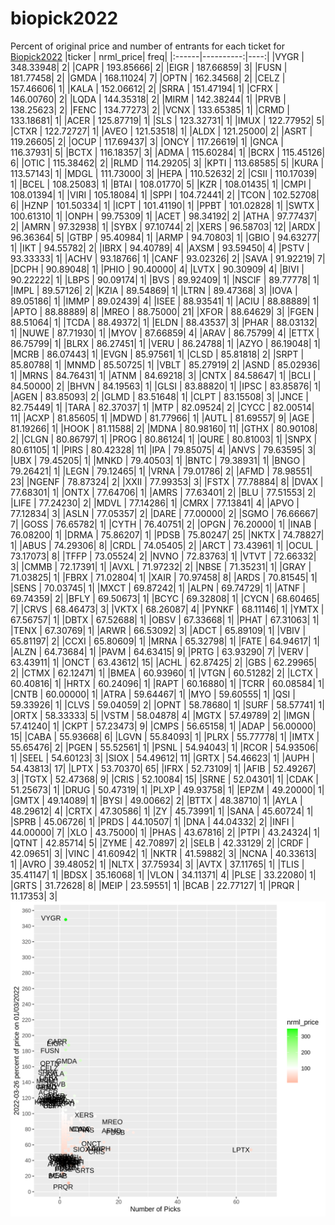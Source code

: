 # biopick2022
Percent of original price and number of entrants for each ticket for [Biopick2022](https://twitter.com/hashtag/Biopick2022)
|ticker | nrml_price| freq|
|:------|----------:|----:|
|VYGR   |  348.33948|    2|
|CAPR   |  193.85666|    2|
|EIGR   |  187.66859|    3|
|FUSN   |  181.77458|    2|
|GMDA   |  168.11024|    7|
|OPTN   |  162.34568|    2|
|CELZ   |  157.46606|    1|
|KALA   |  152.06612|    2|
|SRRA   |  151.47194|    1|
|CFRX   |  146.00760|    2|
|LQDA   |  144.35318|    2|
|MIRM   |  142.38244|    1|
|PRVB   |  138.25623|    2|
|FENC   |  134.77273|    2|
|VCNX   |  133.65385|    1|
|CRMD   |  133.18681|    1|
|ACER   |  125.87719|    1|
|SLS    |  123.32731|    1|
|IMUX   |  122.77952|    5|
|CTXR   |  122.72727|    1|
|AVEO   |  121.53518|    1|
|ALDX   |  121.25000|    2|
|ASRT   |  119.26605|    2|
|OCUP   |  117.69437|    3|
|ONCY   |  117.26619|    1|
|GNCA   |  116.37931|    5|
|BCTX   |  116.18357|    3|
|ADMA   |  115.60284|    1|
|BCRX   |  115.45126|    6|
|OTIC   |  115.38462|    2|
|RLMD   |  114.29205|    3|
|KPTI   |  113.68585|    5|
|KURA   |  113.57143|    1|
|MDGL   |  111.73000|    3|
|HEPA   |  110.52632|    2|
|CSII   |  110.17039|    1|
|BCEL   |  108.25083|    1|
|BTAI   |  108.01770|    5|
|KZR    |  108.01435|    1|
|CMPI   |  108.01394|    1|
|VIRI   |  105.18084|    1|
|SPPI   |  104.72441|    2|
|TCON   |  102.52708|    6|
|HZNP   |  101.50334|    1|
|ICPT   |  101.41190|    1|
|PPBT   |  101.02828|    1|
|SWTX   |  100.61310|    1|
|ONPH   |   99.75309|    1|
|ACET   |   98.34192|    2|
|ATHA   |   97.77437|    2|
|AMRN   |   97.32938|    1|
|SYBX   |   97.10744|    2|
|XERS   |   96.58703|   12|
|ARDX   |   96.36364|    5|
|GTBP   |   95.40984|    1|
|ARMP   |   94.70803|    1|
|GBIO   |   94.63277|    1|
|IKT    |   94.55782|    2|
|IBRX   |   94.40789|    4|
|AXSM   |   93.59450|    4|
|PSTV   |   93.33333|    1|
|ACHV   |   93.18766|    1|
|CANF   |   93.02326|    2|
|SAVA   |   91.92219|    7|
|DCPH   |   90.89048|    1|
|PHIO   |   90.40000|    4|
|LVTX   |   90.30909|    4|
|BIVI   |   90.22222|    1|
|LBPS   |   90.09174|    1|
|BVS    |   89.92409|    1|
|NSCIF  |   89.77778|    1|
|IMPL   |   89.57126|    2|
|KZIA   |   89.54869|    1|
|LTRN   |   89.47368|    3|
|IOVA   |   89.05186|    1|
|IMMP   |   89.02439|    4|
|ISEE   |   88.93541|    1|
|ACIU   |   88.88889|    1|
|APTO   |   88.88889|    8|
|MREO   |   88.75000|   21|
|XFOR   |   88.64629|    3|
|FGEN   |   88.51064|    1|
|TCDA   |   88.49372|    1|
|ELDN   |   88.43537|    3|
|PHAR   |   88.03132|    1|
|NUWE   |   87.71930|    1|
|MYOV   |   87.66859|    4|
|ARAV   |   86.75799|    4|
|ETTX   |   86.75799|    1|
|BLRX   |   86.27451|    1|
|VERU   |   86.24788|    1|
|AZYO   |   86.19048|    1|
|MCRB   |   86.07443|    1|
|EVGN   |   85.97561|    1|
|CLSD   |   85.81818|    2|
|SRPT   |   85.80788|    1|
|MNMD   |   85.50725|    1|
|VBLT   |   85.27919|    2|
|ASND   |   85.02936|    1|
|MRNS   |   84.76431|    1|
|ATNM   |   84.69218|    3|
|CNTX   |   84.58647|    1|
|BCLI   |   84.50000|    2|
|BHVN   |   84.19563|    1|
|GLSI   |   83.88820|    1|
|IPSC   |   83.85876|    1|
|AGEN   |   83.85093|    2|
|GLMD   |   83.51648|    1|
|CLPT   |   83.15508|    3|
|JNCE   |   82.75449|    1|
|TARA   |   82.37037|    1|
|MTP    |   82.09524|    2|
|CYCC   |   82.00514|   11|
|ACXP   |   81.85605|    1|
|MDWD   |   81.77966|    1|
|AUTL   |   81.69557|    9|
|AGE    |   81.19266|    1|
|HOOK   |   81.11588|    2|
|MDNA   |   80.98160|   11|
|GTHX   |   80.90108|    2|
|CLGN   |   80.86797|    1|
|PROG   |   80.86124|    1|
|QURE   |   80.81003|    1|
|SNPX   |   80.61105|    1|
|PIRS   |   80.42328|   11|
|IPA    |   79.85075|    4|
|ANVS   |   79.63595|    3|
|UBX    |   79.45205|    1|
|MNKD   |   79.40503|    1|
|BNTC   |   79.38931|    1|
|BNGO   |   79.26421|    1|
|LEGN   |   79.12465|    1|
|VRNA   |   79.01786|    2|
|AFMD   |   78.98551|   23|
|NGENF  |   78.87324|    2|
|XXII   |   77.99353|    3|
|FSTX   |   77.78884|    8|
|DVAX   |   77.68301|    1|
|ONTX   |   77.64706|    1|
|AMRS   |   77.63401|    2|
|BLU    |   77.51553|    2|
|LIFE   |   77.24230|    2|
|MDVL   |   77.14286|    1|
|CMRX   |   77.13841|    4|
|APVO   |   77.12834|    3|
|ASLN   |   77.05357|    2|
|DARE   |   77.00000|    2|
|SGMO   |   76.66667|    7|
|GOSS   |   76.65782|    1|
|CYTH   |   76.40751|    2|
|OPGN   |   76.20000|    1|
|INAB   |   76.08200|    1|
|DRMA   |   75.86207|    1|
|PDSB   |   75.80247|   25|
|NKTX   |   74.78827|    1|
|ABUS   |   74.29306|    8|
|CRDL   |   74.05405|    2|
|ARCT   |   73.43961|    1|
|OCUL   |   73.17073|    8|
|TFFP   |   73.05524|    2|
|NVNO   |   72.83763|    1|
|VTVT   |   72.66332|    3|
|CMMB   |   72.17391|    1|
|AVXL   |   71.97232|    2|
|NBSE   |   71.35231|    1|
|GRAY   |   71.03825|    1|
|FBRX   |   71.02804|    1|
|XAIR   |   70.97458|    8|
|ARDS   |   70.81545|    1|
|SENS   |   70.03745|    1|
|MXCT   |   69.87242|    1|
|ALPN   |   69.74729|    1|
|ATNF   |   69.74359|    2|
|BFLY   |   69.50673|    1|
|BCYC   |   69.32808|    1|
|CYCN   |   68.60465|    7|
|CRVS   |   68.46473|    3|
|VKTX   |   68.26087|    4|
|PYNKF  |   68.11146|    1|
|YMTX   |   67.56757|    1|
|DBTX   |   67.52688|    1|
|OBSV   |   67.33668|    1|
|PHAT   |   67.31063|    1|
|TENX   |   67.30769|    1|
|ARWR   |   66.53092|    3|
|ADCT   |   65.89109|    1|
|VBIV   |   65.81197|    2|
|CCXI   |   65.80609|    1|
|MRNA   |   65.32798|    1|
|FATE   |   64.94617|    1|
|ALZN   |   64.73684|    1|
|PAVM   |   64.63415|    9|
|PRTG   |   63.93290|    7|
|VERV   |   63.43911|    1|
|ONCT   |   63.43612|   15|
|ACHL   |   62.87425|    2|
|GBS    |   62.29965|    2|
|CTMX   |   62.12471|    1|
|BMEA   |   60.93960|    1|
|VTGN   |   60.51282|    2|
|LCTX   |   60.40816|    1|
|HRTX   |   60.24096|    1|
|RAPT   |   60.16880|    1|
|TCRR   |   60.08584|    1|
|CNTB   |   60.00000|    1|
|ATRA   |   59.64467|    1|
|MYO    |   59.60555|    1|
|QSI    |   59.33926|    1|
|CLVS   |   59.04059|    2|
|OPNT   |   58.78680|    1|
|SURF   |   58.57741|    1|
|ORTX   |   58.33333|    5|
|VSTM   |   58.04878|    4|
|MGTX   |   57.49789|    2|
|IMGN   |   57.41240|    1|
|CKPT   |   57.23473|    9|
|CMPS   |   56.65158|    1|
|ADAP   |   56.00000|   15|
|CABA   |   55.93668|    6|
|LGVN   |   55.84093|    1|
|PLRX   |   55.77778|    1|
|IMTX   |   55.65476|    2|
|PGEN   |   55.52561|    1|
|PSNL   |   54.94043|    1|
|RCOR   |   54.93506|    1|
|SEEL   |   54.60123|    3|
|SIOX   |   54.49612|   11|
|GRTX   |   54.46623|    1|
|AUPH   |   54.43813|   17|
|LPTX   |   53.70370|   65|
|IFRX   |   52.73109|    1|
|AFIB   |   52.49267|    3|
|TGTX   |   52.47368|    9|
|CRIS   |   52.10084|   15|
|SRNE   |   52.04301|    1|
|CDAK   |   51.25673|    1|
|DRUG   |   50.47319|    1|
|PLXP   |   49.93758|    1|
|EPZM   |   49.20000|    1|
|GMTX   |   49.14089|    1|
|BYSI   |   49.00662|    2|
|BTTX   |   48.38710|    1|
|AYLA   |   48.29612|    4|
|CRTX   |   47.30586|    1|
|ZY     |   45.73991|    1|
|SANA   |   45.60724|    1|
|SPRB   |   45.06726|    1|
|PRDS   |   44.10507|    1|
|DNA    |   44.04332|    2|
|INFI   |   44.00000|    7|
|XLO    |   43.75000|    1|
|PHAS   |   43.67816|    2|
|PTPI   |   43.24324|    1|
|QTNT   |   42.85714|    5|
|ZYME   |   42.70897|    2|
|SELB   |   42.33129|    2|
|CRDF   |   42.09651|    3|
|VINC   |   41.60942|    1|
|NKTR   |   41.59882|    3|
|NCNA   |   40.33613|    1|
|AVRO   |   39.48052|    1|
|NLTX   |   37.75934|    3|
|AVTX   |   37.11765|    1|
|TLIS   |   35.41147|    1|
|BDSX   |   35.16068|    1|
|VLON   |   34.11371|    4|
|PLSE   |   33.22080|    1|
|GRTS   |   31.72628|    8|
|MEIP   |   23.59551|    1|
|BCAB   |   22.77127|    1|
|PRQR   |   11.17353|    3|
![retvspicks](biopicks.png?raw=true)
